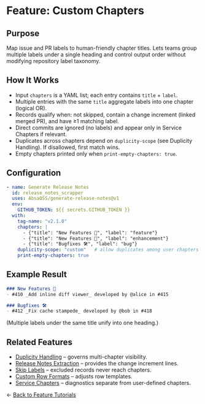 # Feature: Custom Chapters

## Purpose
Map issue and PR labels to human-friendly chapter titles. Lets teams group multiple labels under a single heading and control output order without modifying repository label taxonomy.

## How It Works
- Input `chapters` is a YAML list; each entry contains `title` + `label`.
- Multiple entries with the same `title` aggregate labels into one chapter (logical OR).
- Records qualify when: not skipped, contain a change increment (linked merged PR), and have ≥1 matching label.
- Direct commits are ignored (no labels) and appear only in Service Chapters if relevant.
- Duplicates across chapters depend on `duplicity-scope` (see Duplicity Handling). If disallowed, first match wins.
- Empty chapters printed only when `print-empty-chapters: true`.

## Configuration
```yaml
- name: Generate Release Notes
  id: release_notes_scrapper
  uses: AbsaOSS/generate-release-notes@v1
  env:
    GITHUB_TOKEN: ${{ secrets.GITHUB_TOKEN }}
  with:
    tag-name: "v2.1.0"
    chapters: |
      - {"title": "New Features 🎉", "label": "feature"}
      - {"title": "New Features 🎉", "label": "enhancement"}
      - {"title": "Bugfixes 🛠", "label": "bug"}
    duplicity-scope: "custom"   # allow duplicates among user chapters only
    print-empty-chapters: true
```

## Example Result
```markdown
### New Features 🎉
- #410 _Add inline diff viewer_ developed by @alice in #415

### Bugfixes 🛠
- #412 _Fix cache stampede_ developed by @bob in #418
```
(Multiple labels under the same title unify into one heading.)

## Related Features
- [Duplicity Handling](./duplicity_handling.md) – governs multi-chapter visibility.
- [Release Notes Extraction](./release_notes_extraction.md) – provides the change increment lines.
- [Skip Labels](./skip_labels.md) – excluded records never reach chapters.
- [Custom Row Formats](./custom_row_formats.md) – adjusts row templates.
- [Service Chapters](./service_chapters.md) – diagnostics separate from user-defined chapters.

← [Back to Feature Tutorials](../../README.md#feature-tutorials)

